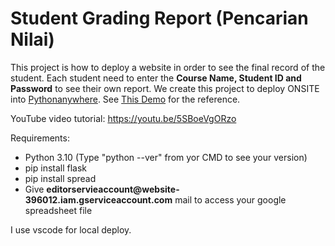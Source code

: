 # Student Grading Report (Pencarian Nilai)
<p>This project is how to deploy a website in order to see the final record of the student. Each student need to enter the <b>Course Name, Student ID and Password</b> to see their own report. We create this project to deploy ONSITE into <a href="https://pythonanywhere.com" target="_blank">Pythonanywhere</a>. See <a href="https://adeclintonsitepu.pythonanywhere.com" target="_blank">This Demo</a> for the reference.</p>
<p>
  YouTube video tutorial: <a href="https://youtu.be/5SBoeVgORzo">https://youtu.be/5SBoeVgORzo</a>
</p>
<div>
Requirements: <br />
<ul>
  <li>Python 3.10 (Type "python --ver" from yor CMD to see your version)</li>
  <li> pip install flask</li>
  <li>pip install spread</li>
  <li>Give <b>editorservieaccount@website-396012.iam.gserviceaccount.com</b> mail to access your google spreadsheet file</li>
</ul>
</div>
I use vscode for local deploy.
